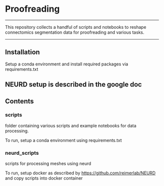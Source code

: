 # Proofreading

---

This repository collects a handful of scripts and notebooks to reshape connectomics segmentation data for proofreading and various tasks.

---

## Installation

Setup a conda environment and install required packages via requirements.txt

NEURD setup is described in the google doc
---

## Contents

### scripts 

folder containing various scripts and example notebooks for data processing.

To run, setup a conda environment using requirements.txt

### neurd_scripts

scripts for processing meshes using neurd

To run, setup docker as described by https://github.com/reimerlab/NEURD and copy scripts into docker container
